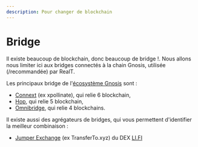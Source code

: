 ```yaml
---
description: Pour changer de blockchain
---
```


# Bridge

Il existe beaucoup de blockchain, donc beaucoup de bridge !. Nous allons nous limiter ici aux bridges connectés à la chain Gnosis, utilisée (/recommandée) par RealT.&#x20;

Les principaux bridge de l'[écosystème Gnosis](https://www.xdai.world/) sont :&#x20;

* [Connext](https://bridge.connext.network/USDC-from-gnosis-to-binance) (ex xpollinate), qui relie 6 blockchain,
* [Hop](https://hop.exchange/), qui relie 5 blockchain,
* [Omnibridge](https://omni.gnosischain.com/bridge), qui relie 4 blockchains.

Il existe aussi des agrégateurs de bridges, qui vous permettent d'identifier la meilleur combinaison : &#x20;

* [Jumper Exchange](https://jumper.exchange/) (ex TransferTo.xyz) du DEX [LI.FI](https://li.fi/)

